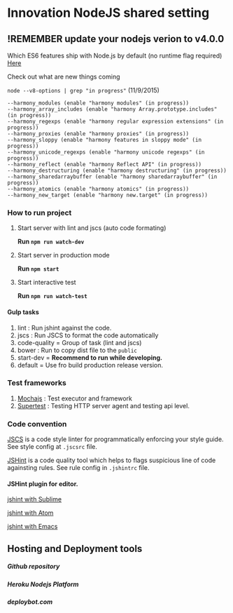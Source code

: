 # Innovation NodeJS shared setting

## !REMEMBER update your nodejs verion to v4.0.0

Which ES6 features ship with Node.js by default (no runtime flag required)
[Here](https://nodejs.org/en/docs/es6/)

Check out what are new things coming 

`node --v8-options | grep "in progress"` (11/9/2015)

  	--harmony_modules (enable "harmony modules" (in progress))
  	--harmony_array_includes (enable "harmony Array.prototype.includes" (in progress))
  	--harmony_regexps (enable "harmony regular expression extensions" (in progress))
  	--harmony_proxies (enable "harmony proxies" (in progress))
  	--harmony_sloppy (enable "harmony features in sloppy mode" (in progress))
  	--harmony_unicode_regexps (enable "harmony unicode regexps" (in progress))
  	--harmony_reflect (enable "harmony Reflect API" (in progress))
  	--harmony_destructuring (enable "harmony destructuring" (in progress))
  	--harmony_sharedarraybuffer (enable "harmony sharedarraybuffer" (in progress))
  	--harmony_atomics (enable "harmony atomics" (in progress))
  	--harmony_new_target (enable "harmony new.target" (in progress))
  	
### How to run project

1. Start server with lint and jscs (auto code formating)

    **Run `npm run watch-dev`**
2. Start server in production mode

    **Run `npm start`**

3. Start interactive test

    **Run `npm run watch-test`**

#### Gulp tasks
1. lint : Run jshint against the code.
2. jscs : Run JSCS to format the code automatically
3. code-quality = Group of task (lint and jscs)
4. bower : Run to copy dist file to the `public`
5. start-dev = **Recommend to run while developing.**
6. default = Use fro build production release version.

### Test frameworks

1. [Mochajs](https://mochajs.org/) : Test executor and framework
2. [Supertest](https://github.com/visionmedia/supertest) : Testing HTTP server agent and testing api level.


### Code convention

[JSCS](http://jscs.info/) is a code style linter for programmatically enforcing your style guide. See style config at `.jscsrc` file.

[JSHint](http://jshint.com/docs/) is a code quality tool which helps to flags suspicious line of code againsting rules. See rule config in `.jshintrc` file.

#### JSHint plugin for editor.
[jshint with Sublime](https://github.com/Kronuz/SublimeLinter)

[jshint with Atom](https://github.com/AtomLinter/linter-jshint)

[jshint with Emacs](https://github.com/daleharvey/jshint-mode)


## Hosting and Deployment tools

##### Github repository

##### Heroku Nodejs Platform

##### deploybot.com
